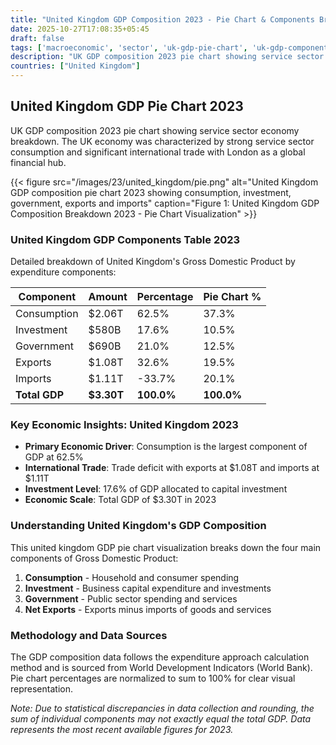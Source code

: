 ```yaml
---
title: "United Kingdom GDP Composition 2023 - Pie Chart & Components Breakdown"
date: 2025-10-27T17:08:35+05:45
draft: false
tags: ['macroeconomic', 'sector', 'uk-gdp-pie-chart', 'uk-gdp-components', 'british-economy', 'gdp-pie-chart', 'economic-pie', 'gdp-breakdown', 'macroeconomic', 'sector-analysis', 'service-economy', 'financial-services']
description: "UK GDP composition 2023 pie chart showing service sector economy breakdown. The UK economy was characterized by strong service sector consumption and significant international trade with London as a global financial hub."
countries: ["United Kingdom"]
---
```


## United Kingdom GDP Pie Chart 2023

UK GDP composition 2023 pie chart showing service sector economy breakdown. The UK economy was characterized by strong service sector consumption and significant international trade with London as a global financial hub.

{{< figure src="/images/23/united_kingdom/pie.png" 
alt="United Kingdom GDP composition pie chart 2023 showing consumption, investment, government, exports and imports"
caption="Figure 1: United Kingdom GDP Composition Breakdown 2023 - Pie Chart Visualization" >}}

### United Kingdom GDP Components Table 2023

Detailed breakdown of United Kingdom's Gross Domestic Product by expenditure components:

| Component | Amount | Percentage | Pie Chart % |
|-----------|--------|------------|-------------|
| Consumption | $2.06T | 62.5% | 37.3% |
| Investment | $580B | 17.6% | 10.5% |
| Government | $690B | 21.0% | 12.5% |
| Exports | $1.08T | 32.6% | 19.5% |
| Imports | $1.11T | -33.7% | 20.1% |
| **Total GDP** | **$3.30T** | **100.0%** | **100.0%** |

### Key Economic Insights: United Kingdom 2023

- **Primary Economic Driver**: Consumption is the largest component of GDP at 62.5%
- **International Trade**: Trade deficit with exports at $1.08T and imports at $1.11T
- **Investment Level**: 17.6% of GDP allocated to capital investment
- **Economic Scale**: Total GDP of $3.30T in 2023

### Understanding United Kingdom's GDP Composition

This united kingdom GDP pie chart visualization breaks down the four main components of Gross Domestic Product:

1. **Consumption** - Household and consumer spending
2. **Investment** - Business capital expenditure and investments  
3. **Government** - Public sector spending and services
4. **Net Exports** - Exports minus imports of goods and services

### Methodology and Data Sources

The GDP composition data follows the expenditure approach calculation method and is sourced from World Development Indicators (World Bank). Pie chart percentages are normalized to sum to 100% for clear visual representation.

*Note: Due to statistical discrepancies in data collection and rounding, the sum of individual components may not exactly equal the total GDP. Data represents the most recent available figures for 2023.*
